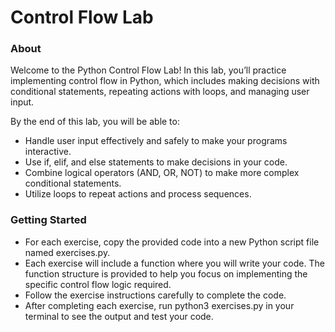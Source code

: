# Control Flow Lab

### About
Welcome to the Python Control Flow Lab! In this lab, you’ll practice implementing control flow in Python, which includes making decisions with conditional statements, repeating actions with loops, and managing user input.

By the end of this lab, you will be able to:
- Handle user input effectively and safely to make your programs interactive.
- Use if, elif, and else statements to make decisions in your code.
- Combine logical operators (AND, OR, NOT) to make more complex conditional statements.
- Utilize loops to repeat actions and process sequences.

### Getting Started
- For each exercise, copy the provided code into a new Python script file named exercises.py.
- Each exercise will include a function where you will write your code. The function structure is provided to help you focus on implementing the specific control flow logic required.
- Follow the exercise instructions carefully to complete the code.
- After completing each exercise, run python3 exercises.py in your terminal to see the output and test your code.